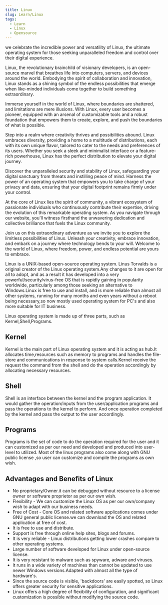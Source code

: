 ```yaml
---
title: Linux
slug: Learn/Linux
tags:
  - Learn
  - Linux
  - Opensource
---
```

we celebrate the incredible power and versatility of Linux, the ultimate operating system for those seeking unparalleled freedom and control over their digital experience.

Linux, the revolutionary brainchild of visionary developers, is an open-source marvel that breathes life into computers, servers, and devices around the world. Embodying the spirit of collaboration and innovation, Linux stands as a shining symbol of the endless possibilities that emerge when like-minded individuals come together to build something extraordinary.

Immerse yourself in the world of Linux, where boundaries are shattered, and limitations are mere illusions. With Linux, every user becomes a pioneer, equipped with an arsenal of customizable tools and a robust foundation that empowers them to create, explore, and push the boundaries of what is possible.

Step into a realm where creativity thrives and possibilities abound. Linux embraces diversity, providing a home to a multitude of distributions, each with its own unique flavor, tailored to cater to the needs and preferences of its users. Whether you seek a sleek and minimalist interface or a feature-rich powerhouse, Linux has the perfect distribution to elevate your digital journey.

Discover the unparalleled security and stability of Linux, safeguarding your digital sanctuary from threats and instilling peace of mind. Harness the power of an operating system that empowers you to take charge of your privacy and data, ensuring that your digital footprint remains firmly under your control.

At the core of Linux lies the spirit of community, a vibrant ecosystem of passionate individuals who continuously contribute their expertise, driving the evolution of this remarkable operating system. As you navigate through our website, you'll witness firsthand the unwavering dedication and collective brilliance that fuels the Linux community.

Join us on this extraordinary adventure as we invite you to explore the limitless possibilities of Linux. Unleash your creativity, embrace innovation, and embark on a journey where technology bends to your will. Welcome to the world of Linux, where freedom, power, and endless potential are yours to embrace.

Linux is a UNIX-based open-source operating system. Linus Torvalds is a original creator of the Linux operating system.Any changes to it are open for all to adopt, and as a result it has developed into a very powerful/security/virus-free OS that is rapidly gaining in popularity worldwide, particularly among those seeking an alternative to Windows.Linux is free to use and install, and is more reliable than almost all other systems, running for many months and even years without a reboot being necessary,so now mostly used operating system for PC's and also more suitable for IT business.

Linux operating system is made up of three parts, such as Kernel,Shell,Programs.

## Kernel
Kernel is the main part of Linux operating system and it is acting as hub.It allocates time,resources such as memory to programs and handles the file-store and communications in response to system calls.Kernel receive the request the command from the shell and do the operation accordingly by allocating necessary resources.

## Shell
Shell is an interface between the kernel and the program application. It would gather the operation/inputs from the user/application programs and pass the operations to the kernel to perform. And once operation completed by the kernel and pass the output to the user accordingly.

## Programs
Programs is the set of code to do the operation required for the user and it can customized as per our need and developed and produced into user-level to utilized. Most of the linux programs also come along with GNU public license ,so user can customize and compile the programs as own wish.

## Advantages and Benefits of Linux

* No proprietary/Owner.it can be debugged without resource to a license owner or software proprietor as per our own wish.
* Flexibility - We can customize the Linux OS as per our own/company wish to adapt with our business needs.
* Free of Cost - Core OS and related software applications comes under GNU general public license.we can download the OS and related application at free of cost.
* It is free to use and distribute.
* Support is free through online help sites, blogs and forums.
* It is very reliable - Linux distributions getting lower crashes compare to other operating systems.
* Large number of software developed for Linux under open-source license.
* It is very resistant to malware such as spyware, adware and viruses.
* It runs in a wide variety of machines than cannot be updated to use newer Windows versions.Adapted with almost all the type of hardware's.
* Since the source code is visible, 'backdoors' are easily spotted, so Linux offers greater security for sensitive applications.
* Linux offers a high degree of flexibility of configuration, and significant customization is possible without modifying the source code.

